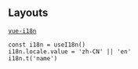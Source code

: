 ## Layouts

[`vue-i18n`](https://github.com/kazupon/vue-i18n)

```vue
const i18n = useI18n()
i18n.locale.value = 'zh-CN' || 'en'
i18n.t('name')
```
